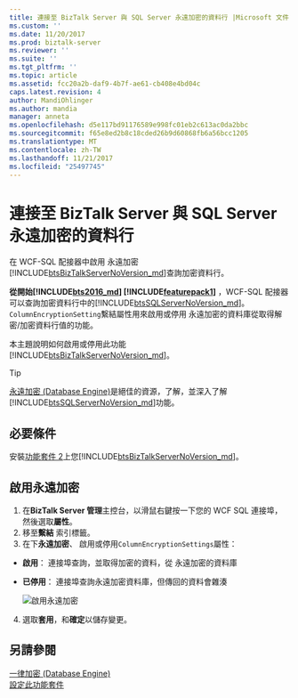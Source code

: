 ```yaml
---
title: 連接至 BizTalk Server 與 SQL Server 永遠加密的資料行 |Microsoft 文件
ms.custom: ''
ms.date: 11/20/2017
ms.prod: biztalk-server
ms.reviewer: ''
ms.suite: ''
ms.tgt_pltfrm: ''
ms.topic: article
ms.assetid: fcc20a2b-daf9-4b7f-ae61-cb408e4bd04c
caps.latest.revision: 4
author: MandiOhlinger
ms.author: mandia
manager: anneta
ms.openlocfilehash: d5e117bd91176589e998fc01eb2c613ac0da2bbc
ms.sourcegitcommit: f65e8ed2b8c18cded26b9d60868fb6a56bcc1205
ms.translationtype: MT
ms.contentlocale: zh-TW
ms.lasthandoff: 11/21/2017
ms.locfileid: "25497745"
---
```

# <a name="connect-to-sql-server-always-encrypted-columns-with-biztalk-server"></a>連接至 BizTalk Server 與 SQL Server 永遠加密的資料行
在 WCF-SQL 配接器中啟用 永遠加密[!INCLUDE[btsBizTalkServerNoVersion_md](../includes/btsbiztalkservernoversion-md.md)]查詢加密資料行。  

**從開始[!INCLUDE[bts2016_md](../includes/bts2016-md.md)] [!INCLUDE[featurepack1](../includes/featurepack1.md)]** ，WCF-SQL 配接器可以查詢加密資料行中的[!INCLUDE[btsSQLServerNoVersion_md](../includes/btssqlservernoversion-md.md)]。 `ColumnEncryptionSetting`繫結屬性用來啟用或停用 永遠加密的資料庫從取得解密/加密資料行值的功能。

本主題說明如何啟用或停用此功能[!INCLUDE[btsBizTalkServerNoVersion_md](../includes/btsbiztalkservernoversion-md.md)]。

> [!TIP] 
> [永遠加密 (Database Engine)](https://docs.microsoft.com/sql/relational-databases/security/encryption/always-encrypted-database-engine)是絕佳的資源，了解，並深入了解[!INCLUDE[btsSQLServerNoVersion_md](../includes/btssqlservernoversion-md.md)]功能。

## <a name="prerequisites"></a>必要條件
安裝[功能套件 2](https://aka.ms/bts2016fp2)上您[!INCLUDE[btsBizTalkServerNoVersion_md](../includes/btsbiztalkservernoversion-md.md)]。

## <a name="enable-always-encrypted"></a>啟用永遠加密

1. 在**BizTalk Server 管理**主控台，以滑鼠右鍵按一下您的 WCF SQL 連接埠，然後選取**屬性**。
2. 移至**繫結** 索引標籤。
3. 在下**永遠加密**、 啟用或停用`ColumnEncryptionSettings`屬性：

* **啟用**： 連接埠查詢，並取得加密的資料，從 永遠加密的資料庫
* **已停用**： 連接埠查詢永遠加密資料庫，但傳回的資料會雜湊

    ![啟用永遠加密](../core/media/enable-always-encrypted.png)

4. 選取**套用**，和**確定**以儲存變更。

## <a name="see-also"></a>另請參閱
[一律加密 (Database Engine)](https://docs.microsoft.com/sql/relational-databases/security/encryption/always-encrypted-database-engine)  
[設定此功能套件](../core/configure-the-feature-pack.md)
